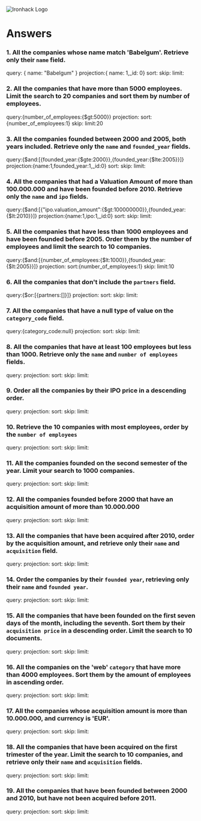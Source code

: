 ![Ironhack Logo](https://i.imgur.com/1QgrNNw.png)

# Answers

### 1. All the companies whose name match 'Babelgum'. Retrieve only their `name` field.

<!-- Your Code Goes Here -->
query: { name: "Babelgum" }
projection:{ name: 1,_id: 0}
sort: 
skip: 
limit:

### 2. All the companies that have more than 5000 employees. Limit the search to 20 companies and sort them by **number of employees**.

<!-- Your Code Goes Here -->
query:{number_of_employees:{$gt:5000}}
projection:
sort:{number_of_employees:1}
skip:
limit:20

### 3. All the companies founded between 2000 and 2005, both years included. Retrieve only the `name` and `founded_year` fields.

<!-- Your Code Goes Here -->
query:{$and:[{founded_year:{$gte:2000}},{founded_year:{$lte:2005}}]}
projection:{name:1,founded_year:1,_id:0}
sort:
skip:
limit:
### 4. All the companies that had a Valuation Amount of more than 100.000.000 and have been founded before 2010. Retrieve only the `name` and `ipo` fields.

<!-- Your Code Goes Here -->
query:{$and:[{"ipo.valuation_amount":{$gt:100000000}},{founded_year:{$lt:2010}}]}
projection:{name:1,ipo:1,_id:0}
sort:
skip:
limit:
### 5. All the companies that have less than 1000 employees and have been founded before 2005. Order them by the number of employees and limit the search to 10 companies.

<!-- Your Code Goes Here -->
query:{$and:[{number_of_employees:{$lt:1000}},{founded_year:{$lt:2005}}]}
projection:
sort:{number_of_employees:1}
skip:
limit:10
### 6. All the companies that don't include the `partners` field.

<!-- Your Code Goes Here -->
query:{$or:[{partners:[]}]}
projection:
sort:
skip:
limit:
### 7. All the companies that have a null type of value on the `category_code` field.

<!-- Your Code Goes Here -->
query:{category_code:null}
projection:
sort:
skip:
limit:
### 8. All the companies that have at least 100 employees but less than 1000. Retrieve only the `name` and `number of employees` fields.

<!-- Your Code Goes Here -->
query:
projection:
sort:
skip:
limit:
### 9. Order all the companies by their IPO price in a descending order.

<!-- Your Code Goes Here -->
query:
projection:
sort:
skip:
limit:
### 10. Retrieve the 10 companies with most employees, order by the `number of employees`

<!-- Your Code Goes Here -->
query:
projection:
sort:
skip:
limit:
### 11. All the companies founded on the second semester of the year. Limit your search to 1000 companies.

<!-- Your Code Goes Here -->
query:
projection:
sort:
skip:
limit:
### 12. All the companies founded before 2000 that have an acquisition amount of more than 10.000.000

<!-- Your Code Goes Here -->
query:
projection:
sort:
skip:
limit:
### 13. All the companies that have been acquired after 2010, order by the acquisition amount, and retrieve only their `name` and `acquisition` field.

<!-- Your Code Goes Here -->
query:
projection:
sort:
skip:
limit:
### 14. Order the companies by their `founded year`, retrieving only their `name` and `founded year`.

<!-- Your Code Goes Here -->
query:
projection:
sort:
skip:
limit:
### 15. All the companies that have been founded on the first seven days of the month, including the seventh. Sort them by their `acquisition price` in a descending order. Limit the search to 10 documents.

<!-- Your Code Goes Here -->
query:
projection:
sort:
skip:
limit:
### 16. All the companies on the 'web' `category` that have more than 4000 employees. Sort them by the amount of employees in ascending order.

<!-- Your Code Goes Here -->
query:
projection:
sort:
skip:
limit:
### 17. All the companies whose acquisition amount is more than 10.000.000, and currency is 'EUR'.

<!-- Your Code Goes Here -->
query:
projection:
sort:
skip:
limit:
### 18. All the companies that have been acquired on the first trimester of the year. Limit the search to 10 companies, and retrieve only their `name` and `acquisition` fields.

<!-- Your Code Goes Here -->
query:
projection:
sort:
skip:
limit:
### 19. All the companies that have been founded between 2000 and 2010, but have not been acquired before 2011.

<!-- Your Code Goes Here -->
query:
projection:
sort:
skip:
limit: